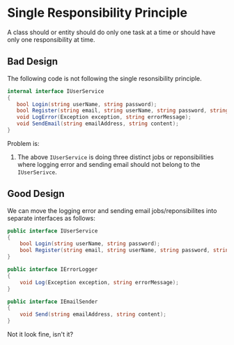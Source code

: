 ﻿# Single Responsibility Principle
 
 A class should or entity should do only one task at a time or should have only one responsibility at time.
 
 ## Bad Design
 The following code is not following the single resonsibility principle.
 
 ```C#
internal interface IUserService
{
    bool Login(string userName, string password);
    bool Register(string email, string userName, string password, string confirmPasword);
    void LogError(Exception exception, string errorMessage);
    void SendEmail(string emailAddress, string content);
}
 ```
 Problem is:
 
   1. The above `IUserService` is doing three distinct jobs or reponsibilities where logging error and sending email should not belong to the `IUserSerivce`.

## Good Design
We can move the logging error and sending email jobs/reponsibilites into separate interfaces as follows:

```C#
public interface IUserService
{
    bool Login(string userName, string password);
    bool Register(string email, string userName, string password, string confirmPasword);
}

public interface IErrorLogger
{
    void Log(Exception exception, string errorMessage);
}

public interface IEmailSender
{
    void Send(string emailAddress, string content);
}
```
Not it look fine, isn't it?
